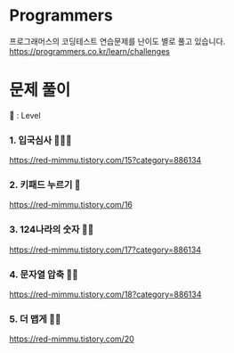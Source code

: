 # Programmers
프로그래머스의 코딩테스트 연습문제를 난이도 별로 풀고 있습니다.
https://programmers.co.kr/learn/challenges

# 문제 풀이 
🍺 : Level
### 1. 입국심사 🍺🍺🍺
https://red-mimmu.tistory.com/15?category=886134
### 2. 키패드 누르기 🍺
https://red-mimmu.tistory.com/16
### 3. 124나라의 숫자 🍺🍺
https://red-mimmu.tistory.com/17?category=886134
### 4. 문자열 압축 🍺🍺
https://red-mimmu.tistory.com/18?category=886134
### 5. 더 맵게 🍺🍺
https://red-mimmu.tistory.com/20
